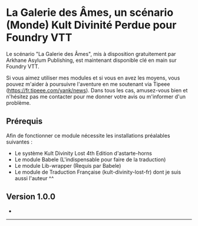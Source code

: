 # La Galerie des Âmes, un scénario (Monde) Kult Divinité Perdue pour Foundry VTT
Le scénario "La Galerie des Âmes", mis à disposition gratuitement par Arkhane Asylum Publishing, est maintenant disponible clé en main sur Foundry VTT.



Si vous aimez utiliser mes modules et si vous en avez les moyens, vous pouvez m'aider à poursuivre l'aventure en me soutenant via Tipeee (https://fr.tipeee.com/yank/news). Dans tous les cas, amusez-vous bien et n'hésitez pas me contacter pour me donner votre avis ou m'informer d'un problème.

## Prérequis

Afin de fonctionner ce module nécessite les installations préalables suivantes :
 * Le système Kult Divinity Lost 4th Edition d'astarte-horns
 * Le module Babele (L'indispensable pour faire de la traduction)
 * Le module Lib-wrapper (Requis par Babele)
 * Le module de Traduction Française (kult-divinity-lost-fr) dont je suis aussi l'auteur ^^

## Version 1.0.0
 * 

---------------------------------------------------------------------

